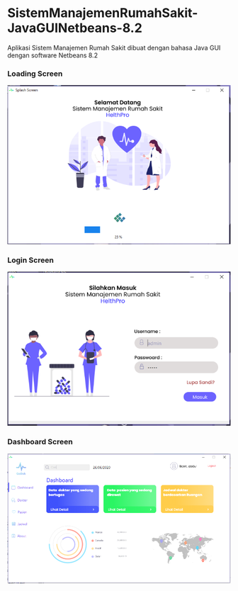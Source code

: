 # SistemManajemenRumahSakit-JavaGUINetbeans-8.2
Aplikasi Sistem Manajemen Rumah Sakit dibuat dengan bahasa Java GUI dengan software Netbeans 8.2

### Loading Screen

![Loading Screen](https://github.com/abdulbasid10053/SistemManajemenRumahSakit-JavaGUINetbeans-8.2/blob/main/splash%5B1%5D.PNG)

### Login Screen
![Login Screen](https://github.com/abdulbasid10053/SistemManajemenRumahSakit-JavaGUINetbeans-8.2/blob/main/login%5B1%5D.PNG)


### Dashboard Screen
![Dashboard Screen](https://github.com/abdulbasid10053/SistemManajemenRumahSakit-JavaGUINetbeans-8.2/blob/main/godock%5B1%5D.PNG)
